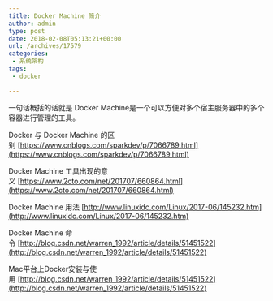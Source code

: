 ```yaml
---
title: Docker Machine 简介
author: admin
type: post
date: 2018-02-08T05:13:21+00:00
url: /archives/17579
categories:
 - 系统架构
tags:
 - docker

---
```

一句话概括的话就是 Docker Machine是一个可以方便对多个宿主服务器中的多个容器进行管理的工具。

Docker 与 Docker Machine 的区别 [https://www.cnblogs.com/sparkdev/p/7066789.html](https://www.cnblogs.com/sparkdev/p/7066789.html)

Docker Machine 工具出现的意义 [https://www.2cto.com/net/201707/660864.html](https://www.2cto.com/net/201707/660864.html)

Docker Machine 用法 [http://www.linuxidc.com/Linux/2017-06/145232.htm](http://www.linuxidc.com/Linux/2017-06/145232.htm)

Docker Machine 命令 [http://blog.csdn.net/warren_1992/article/details/51451522](http://blog.csdn.net/warren_1992/article/details/51451522)

Mac平台上Docker安装与使用 [http://blog.csdn.net/warren_1992/article/details/51451522](http://blog.csdn.net/warren_1992/article/details/51451522)